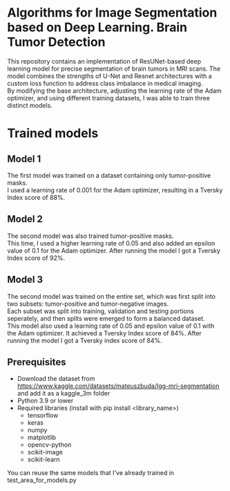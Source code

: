 # Algorithms for Image Segmentation based on Deep Learning. Brain Tumor Detection

This repository contains an implementation of ResUNet-based deep learning model for precise segmentation of brain tumors in MRI scans. The model combines the strengths of U-Net and Resnet architectures with a custom loss function to address class imbalance in medical imaging. \
By modifying the base architecture, adjusting the learning rate of the Adam optimizer, and using different training datasets, I was able to train three distinct models.

# Trained models
## Model 1
The first model was trained on a dataset containing only tumor-positive masks. \
I used a learning rate of 0.001 for the Adam optimizer, resulting in a Tversky Index score of 88%.

## Model 2
The second model was also trained tumor-positive masks. \
This time, I used a higher learning rate of 0.05 and also added an epsilon value of 0.1 for the Adam optimizer.
After running the model I got a Tversky Index score of 92%.

## Model 3
The second model was trained on the entire set, which was first split into two subsets: tumor-positive and tumor-negative images. \
Each subset was split into training, validation and testing portions seperately, and then splits were emerged to form a balanced dataset. \
This model also used a learning rate of 0.05 and epsilon value of 0.1 with the Adam optimizer. It achieved a Tversky Index score of 84%.
After running the model I got a Tversky index score of 84%.

## Prerequisites
* Download the dataset from https://www.kaggle.com/datasets/mateuszbuda/lgg-mri-segmentation and add it as a kaggle_3m folder
* Python 3.9 or lower
* Required libraries (install with pip install <library_name>)
  * tensorflow
  * keras
  * numpy
  * matplotlib
  * opencv-python
  * scikit-image
  * scikit-learn

You can reuse the same models that I've already trained in test_area_for_models.py


